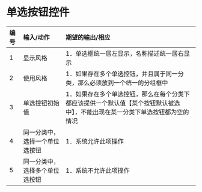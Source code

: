 # 单选按钮控件
| 编号 | 输入/动作                      | 期望的输出/相应                                                                                                               |
| :--- | :----------------------------- | :---------------------------------------------------------------------------------------------------------------------------- |
| 1    | 显示风格                       | 1．单选框统一居左显示，名称描述统一居右显示                                                                                   |
| 2    | 使用风格                       | 1．如果存在多个单选控钮，并且属于同一分类，那么必须放到一个统一的分组框中                                                     |
| 3    | 单选控钮初始值                 | 1．如果存在多个单选控钮，那么在每个分类下都应该提供一个默认值【某个按钮默认被选中】，不能出现在某一分类下单选按钮都为空的情况 |
| 4    | 同一分类中，选择一个单位选按钮 | 1．系统允许此项操作                                                                                                           |
| 5    | 同一分类中，选择多个单位选按钮 | 1．系统不允许此项操作                                                                                                         |